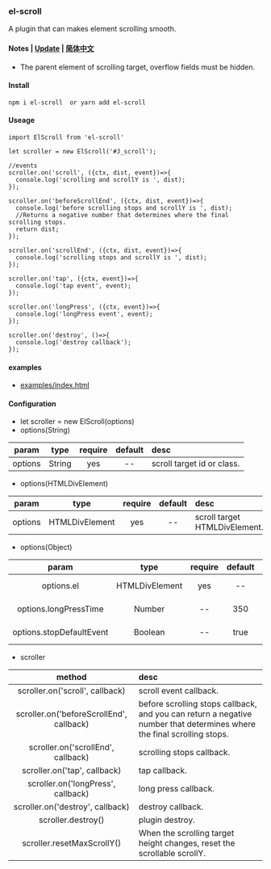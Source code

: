 ### el-scroll
A plugin that can makes element scrolling smooth.

#### Notes | [Update](https://github.com/466102061/el-scroll/blob/main/doc/update.md) | [简体中文](https://github.com/466102061/el-scroll/blob/main/doc/README-ZH.md)
+ The parent element of scrolling target, overflow fields must be hidden.

#### Install
```
npm i el-scroll  or yarn add el-scroll
```

#### Useage
```
import ElScroll from 'el-scroll'

let scroller = new ElScroll('#J_scroll');

//events
scroller.on('scroll', ({ctx, dist, event})=>{
  console.log('scrolling and scrollY is ', dist);
});

scroller.on('beforeScrollEnd', ({ctx, dist, event})=>{
  console.log('before scrolling stops and scrollY is ', dist);
  //Returns a negative number that determines where the final scrolling stops.
  return dist;
});

scroller.on('scrollEnd', ({ctx, dist, event})=>{
  console.log('scrolling stops and scrollY is ', dist);
});

scroller.on('tap', ({ctx, event})=>{
  console.log('tap event', event);
});

scroller.on('longPress', ({ctx, event})=>{
  console.log('longPress event', event);
});

scroller.on('destroy', ()=>{
  console.log('destroy callback');
});
```
#### examples
+ [examples/index.html](https://github.com/466102061/el-scroll/tree/main/examples)
#### Configuration

+ let scroller = new ElScroll(options)
+ options(String)

| param | type | require | default | desc |
| :----: | :----: | :----: | :----: | :---- |
| options | String | yes | -- | scroll target id or class. |

+ options(HTMLDivElement)

| param | type | require | default | desc |
| :----: | :----: | :----: | :----: | :---- |
| options | HTMLDivElement | yes | -- | scroll target HTMLDivElement. |

+ options(Object)

| param | type | require | default | desc |
| :----: | :----: | :----: | :----: | :---- |
| options.el | HTMLDivElement | yes | -- | scroll target HTMLDivElement. |
| options.longPressTime | Number | -- | 350 | the interva of long press. |
| options.stopDefaultEvent | Boolean | -- | true | stop browser default events. |

+ scroller

| method | desc |
| :----:| :---- |
| scroller.on('scroll', callback) | scroll event callback. |
| scroller.on('beforeScrollEnd', callback) | before scrolling stops callback, and you can return a negative number that determines where the final scrolling stops. |
| scroller.on('scrollEnd', callback) | scrolling stops callback. |
| scroller.on('tap', callback) | tap callback. |
| scroller.on('longPress', callback) | long press callback. |
| scroller.on('destroy', callback) | destroy callback. |
| scroller.destroy() | plugin destroy. |
| scroller.resetMaxScrollY() | When the scrolling target height changes, reset the scrollable scrollY. |

